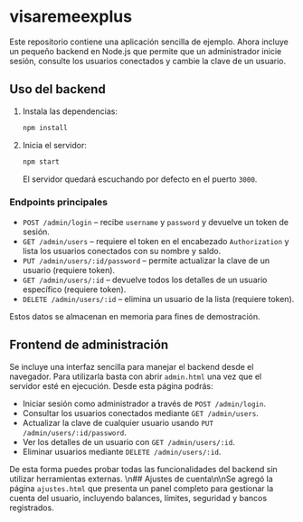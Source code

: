 # visaremeexplus

Este repositorio contiene una aplicación sencilla de ejemplo. Ahora incluye un pequeño backend en Node.js que permite que un administrador inicie sesión, consulte los usuarios conectados y cambie la clave de un usuario.

## Uso del backend

1. Instala las dependencias:
   ```bash
   npm install
   ```
2. Inicia el servidor:
   ```bash
   npm start
   ```
   El servidor quedará escuchando por defecto en el puerto `3000`.

### Endpoints principales

- `POST /admin/login` – recibe `username` y `password` y devuelve un token de sesión.
- `GET /admin/users` – requiere el token en el encabezado `Authorization` y lista los usuarios conectados con su nombre y saldo.
- `PUT /admin/users/:id/password` – permite actualizar la clave de un usuario (requiere token).
- `GET /admin/users/:id` – devuelve todos los detalles de un usuario específico (requiere token).
- `DELETE /admin/users/:id` – elimina un usuario de la lista (requiere token).

Estos datos se almacenan en memoria para fines de demostración.

## Frontend de administración

Se incluye una interfaz sencilla para manejar el backend desde el navegador. Para
utilizarla basta con abrir `admin.html` una vez que el servidor esté en ejecución.
Desde esta página podrás:

- Iniciar sesión como administrador a través de `POST /admin/login`.
- Consultar los usuarios conectados mediante `GET /admin/users`.
- Actualizar la clave de cualquier usuario usando `PUT /admin/users/:id/password`.
- Ver los detalles de un usuario con `GET /admin/users/:id`.
- Eliminar usuarios mediante `DELETE /admin/users/:id`.

De esta forma puedes probar todas las funcionalidades del backend sin utilizar
herramientas externas.
\n## Ajustes de cuenta\n\nSe agregó la página `ajustes.html` que presenta un panel completo para gestionar la cuenta del usuario, incluyendo balances, límites, seguridad y bancos registrados.
